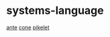 # systems-language

[ante](https://github.com/jfecher/ante)
[cone](https://github.com/jondgoodwin/cone)
[pikelet](https://github.com/pikelet-lang/pikelet)

